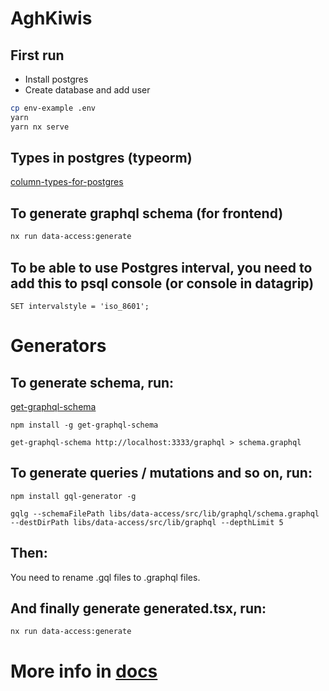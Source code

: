 # AghKiwis

## First run

- Install postgres
- Create database and add user

```bash
cp env-example .env
yarn
yarn nx serve
```

## Types in postgres (typeorm)

[column-types-for-postgres](https://orkhan.gitbook.io/typeorm/docs/entities#column-types-for-postgres)

## To generate graphql schema (for frontend)

```bash
nx run data-access:generate
```

## To be able to use Postgres interval, you need to add this to psql console (or console in datagrip)

```
SET intervalstyle = 'iso_8601';
```

# Generators

## To generate schema, run:

[get-graphql-schema](https://github.com/prisma-labs/get-graphql-schema)

```
npm install -g get-graphql-schema

get-graphql-schema http://localhost:3333/graphql > schema.graphql

```

## To generate queries / mutations and so on, run:

```
npm install gql-generator -g

gqlg --schemaFilePath libs/data-access/src/lib/graphql/schema.graphql --destDirPath libs/data-access/src/lib/graphql --depthLimit 5
```

## Then:

You need to rename .gql files to .graphql files.

## And finally generate generated.tsx, run:

```
nx run data-access:generate
```

# More info in [docs](docs/Docs.md)

